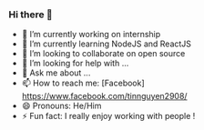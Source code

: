 ### Hi there 👋

- 🔭 I’m currently working on internship
- 🌱 I’m currently learning NodeJS and ReactJS
- 👯 I’m looking to collaborate on open source
- 🤔 I’m looking for help with ...
- 💬 Ask me about ...
- 📫 How to reach me: [Facebook] https://www.facebook.com/tinnguyen2908/
- 😄 Pronouns: He/Him
- ⚡ Fun fact: I really enjoy working with people !

